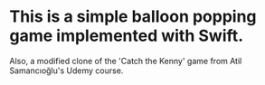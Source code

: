 # This is a simple balloon popping game implemented with Swift.
Also, a modified clone of the 'Catch the Kenny' game from Atil Samancıoğlu's Udemy course.
